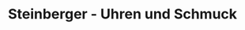 ---
title: "Steinberger - Uhren und Schmuck"
url: /schwarzach-im-pongau/steinberger-uhren-und-schmuck/
shop: Schmuck
---